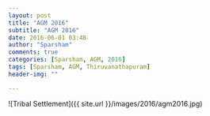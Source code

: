 ```yaml
---
layout: post
title: "AGM 2016"
subtitle: "AGM 2016"
date: 2016-06-01 03:48
author: "Sparsham"
comments: true
categories: [Sparsham, AGM, 2016]
tags: [Sparsham, AGM, Thiruvanathapuram]
header-img: ""

---
```


![Tribal Settlement]({{ site.url }}/images/2016/agm2016.jpg)
